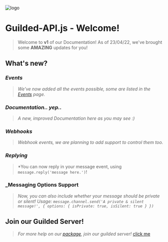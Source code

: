 ![logo](https://img.guildedcdn.com/asset/Logos/logomark_wordmark/Color/Guilded_Logomark_Wordmark_Color.png?ver=3 "Guilded Logo")
# Guilded-API.js - Welcome!
> Welcome to **v1** of our Documentation!
As of 23/04/22, we've brought some __AMAZING__ updates for you!

## __What's new?__
### _Events_
> *We've now added all the events possible, some are listed in the [Events](/events) page.*
### _Documentation.. yep.._
> *A new, improved Documentation here as you may see :)*
### _Webhooks_
> *Webhook events, we are planning to add support to control them too.*
### _Replying_
> *You can now reply in your message event, using `message.reply('message here.')`!
### _Messaging Options Support
> *Now, you can also include whether your message should be private or silent!*
> *Usage: `message.channel.send('A private & silent message!', { options: { isPrivate: true, isSilent: true } })`*

## Join our Guilded Server!
> *For more help on our [package](https://npmjs.com/package/guilded-api.js), join our guilded server!*
> [click me](https://guilded.gg/GAW)
